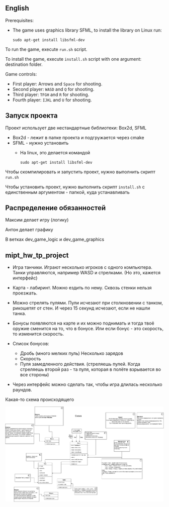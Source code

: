 ## English

Prerequisites:
- The game uses graphics library SFML, to install the library on Linux run:
  ```
  sudo apt-get install libsfml-dev
  ```
To run the game, execute `run.sh` script.

To install the game, execute `install.sh` script with one argument: destination folder.

Game controls:
- First player: Arrows and `Space` for shooting.
- Second player: `WASD` and `Q` for shooting.
- Third player: `TFGH` and `R` for shooting.
- Fourth player: `IJKL` and `U` for shooting.

## Запуск проекта

Проект использует две нестандартные библиотеки: Box2d, SFML  
- Box2d - лежит в папке проекта и подгружается через cmake  
- SFML - нужно установить  
  + На linux, это делается командой  

        sudo apt-get install libsfml-dev

Чтобы скомпилировать и запустить проект, нужно выполнить скрипт `run.sh`

Чтобы установить проект, нужно выполнить скрипт `install.sh` с единственным аргументом - папкой, куда устанавливать

## Распределение обязанностей

Максим делает игру (логику)

Антон делает графику

В ветках dev_game_logic и dev_game_graphics

## mipt_hw_tp_project

- Игра танчики. Играют несколько игроков с одного компьютера. Танки управляются, например WASD и стрелками. (Но это, кажется интерфейс)
- Карта - лабиринт. Можно ездить по нему. Сквозь стенки нельзя проезжать.
- Можно стрелять пулями. Пули исчезают при столкновении с танком, рикошетят от стен. И через 15 секунд исчезают, если не нашли танка.
- Бонусы появляются на карте и их можно поднимать и тогда твоё оружие сменится на то, что в бонусе. Или если бонус - это скорость, то изменится скорость.
- Список бонусов:
  - Дробь (много мелких пуль) Несколько зарядов
  - Скорость
  - Пуля замедленного действия. (стреляешь пулей. Когда стреляешь второй раз - та пуля, которая в полёте взрывается во все стороны)



- Через интерфейс можно сделать так, чтобы игра длилась несколько раундов. 

Какая-то схема происходящего

![UML_diagram](doc/UML.png)
